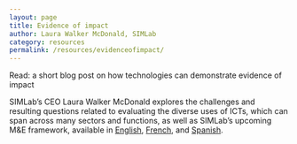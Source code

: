 ```yaml
---
layout: page
title: Evidence of impact
author: Laura Walker McDonald, SIMLab
category: resources
permalink: /resources/evidenceofimpact/
---
```

Read: a short blog post on how technologies can demonstrate evidence of impact

SIMLab’s CEO Laura Walker McDonald explores the challenges and resulting questions related to evaluating the diverse uses of ICTs, which can span across many sectors and functions, as well as SIMLab’s upcoming M&E framework, available in [English](http://simlab.org/resources/coursem4cso/files/Evidence%20of%20Impact%20Blog_En.docx), [French](http://simlab.org/resources/coursem4cso/files/Evidence%20of%20Impact%20Blog_Fr.doc), and [Spanish](http://simlab.org/resources/coursem4cso/files/Evidence%20of%20Impact%20Blog_SPA.docx).
